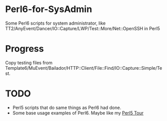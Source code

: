 Perl6-for-SysAdmin
==================

Some Perl6 scripts for system administrator, like TT2/AnyEvent/Dancer/IO::Capture/LWP/Test::More/Net::OpenSSH in Perl5

Progress
===========

Copy testing files from Template6/MuEvent/Bailador/HTTP::Client/File::Find/IO::Capture::Simple/Test.


TODO
===========

* Perl5 scripts that do same things as Perl6 had done.
* Some base usage examples of Perl6. Maybe like my [Perl5 Tour](http://www.perl-china.com/tour.html)
